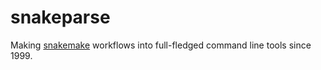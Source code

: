 snakeparse
====

Making [snakemake](https://bitbucket.org/snakemake/snakemake) workflows into full-fledged command line tools since 1999.
